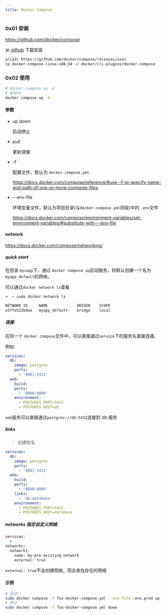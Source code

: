 ```yaml
---
title: Docker Compose
---
```


### 0x01 安装

<https://github.com/docker/compose>

从 [github](https://github.com/docker/compose/releases) 下载安装

```bash
aria2c https://github.com/docker/compose/releases/xxxx
cp docker-compose-linux-x86_64 ~/.docker/cli-plugins/docker-compose
```

### 0x02 使用

```bash
# docker-compose up -d
# 新命令
docker compose up -d
```

#### 参数

- up down

  启动停止

- pull

  更新镜像

- -f

  配置文件，默认为 `docker-compose.yml`

  <https://docs.docker.com/compose/reference/#use--f-to-specify-name-and-path-of-one-or-more-compose-files>

- --env-file

  环境变量文件，默认为项目目录(与`docker-compose.yml`同级)中的 `.env`文件

  <https://docs.docker.com/compose/environment-variables/set-environment-variables/#substitute-with---env-file>

#### network

<https://docs.docker.com/compose/networking/>

##### quick start

在目录 `mysapp`下，通过 `docker compose up`启动服务，将默认创建一个名为 `myapp_default`的网络。

可以通过`docker network ls`查看

```bash
➜  ~ sudo docker network ls

NETWORK ID     NAME             DRIVER    SCOPE
e3ffe522bdaa   myapp_default·   bridge    local
```

##### 连接

在同一个 `docker compose`文件中，可以直接通过`service`下的服务名直接连接。

例如:

```yaml
services:
  db:
    image: postgres
    ports:
      - '8001:5432'
  web:
    build: .
    ports:
      - '8000:8000'
    environment:
      - POSTGRES_PORT=5432
      - POSTGRES_HOST=db
```

`web`服务可以直接通过`postgres://db:5432`连接到`db·服务

##### links

> 创建别名

```yaml
services:
  db:
    image: postgres
    ports:
      - '8001:5432'
  web:
    build: .
    ports:
      - '8000:8000'
    links:
      - 'db:database'
    environment:
      - POSTGRES_PORT=5432
      - POSTGRES_HOST=database
```

##### networks 指定自定义网络

```bash
services:
  # ...
networks:
  network1:
    name: my-pre-existing-network
    external: true
```

`external: true`不会创建网络，而会查找存在的网络

#### 示例

```bash
# 启动
sudo docker compose -f foo-docker-compose.yml --env-file .env.prod up -d
# 停止
sudo docker compose -f foo-docker-compose.yml down
```
